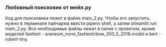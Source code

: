 ### Любовный поисковик от мейл.ру
Код для поисковика лежит в файле main_2.py. Чтобы его запустить, нужно в терминале пайчарма ввести pipenv shell, а затем streamlit run main_2.py.
Все необходимые файлы лежат в папке с проектом, кроме моделей fasttext - araneum_none_fasttextcbow_300_5_2018.model и bert - rubert-tiny.
